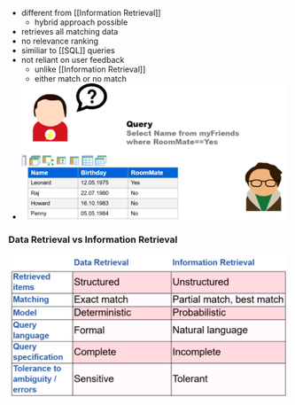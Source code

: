 + different from [[Information Retrieval]]
	+ hybrid approach possible
+ retrieves all matching data
+ no relevance ranking
+ similiar to [[SQL]] queries
+ not reliant on user feedback
	+ unlike [[Information Retrieval]]
	+ either match or no match
+ ![](Pasted%20image%2020220425133502.png)

### Data Retrieval vs Information Retrieval
![](Pasted%20image%2020220425133600.png)


